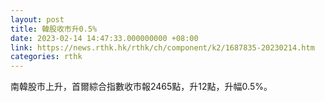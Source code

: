 ```yaml
---
layout: post
title: 韓股收市升0.5%
date: 2023-02-14 14:47:33.000000000 +08:00
link: https://news.rthk.hk/rthk/ch/component/k2/1687835-20230214.htm
categories: rthk
---
```


南韓股市上升，首爾綜合指數收市報2465點，升12點，升幅0.5%。
